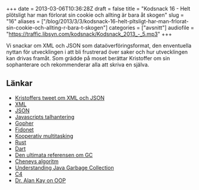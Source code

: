 +++
date = 2013-03-06T10:36:28Z
draft = false
title = "Kodsnack 16 - Helt plötsligt har man förlorat sin cookie och allting är bara åt skogen"
slug = "16"
aliases = ["/blog/2013/3/3/kodsnack-16-helt-pltsligt-har-man-frlorat-sin-cookie-och-allting-r-bara-t-skogen"]
categories = ["avsnitt"]
audiofile = "https://traffic.libsyn.com/kodsnack/Kodsnack_2013_-_5.mp3"
+++

Vi snackar om XML och JSON som dataöverföringsformat, den enventuella nyttan för utvecklingen i att bli frustrerad över saker och hur utvecklingen kan drivas framåt. Som grädde på moset berättar Kristoffer om sin sophanterare och rekommenderar alla att skriva en själva.

## Länkar ##

* [Kristoffers tweet om XML och JSON](https://twitter.com/isallmaroon/status/307224048985853952)
* [XML](http://en.wikipedia.org/wiki/Xml)
* [JSON](http://json.org)
* [Javascripts talhantering](http://www.jibbering.com/faq/#FAQ4_7)
* [Gopher](http://en.wikipedia.org/wiki/Gopher_%28protocol%29)
* [Fidonet](http://en.wikipedia.org/wiki/FidoNet)
* [Kooperativ multitasking](http://en.wikipedia.org/wiki/Computer_multitasking#Cooperative_multitasking.2Ftime-sharing)
* [Rust](http://www.rust-lang.org)
* [Dart](http://code.google.com/p/dart/)
* [Den ultimata referensen om GC](http://www.memorymanagement.org/)
* [Cheneys algoritm](http://en.wikipedia.org/wiki/Cheney's_algorithm)
* [Understanding Java Garbage Collection](http://www.infoq.com/presentations/Understanding-Java-Garbage-Collection)
* [C4](http://www.azulsystems.com/products/zing/c4-java-garbage-collector-wp)
* [Dr. Alan Kay on OOP](http://www.purl.org/stefan_ram/pub/doc_kay_oop_en)

